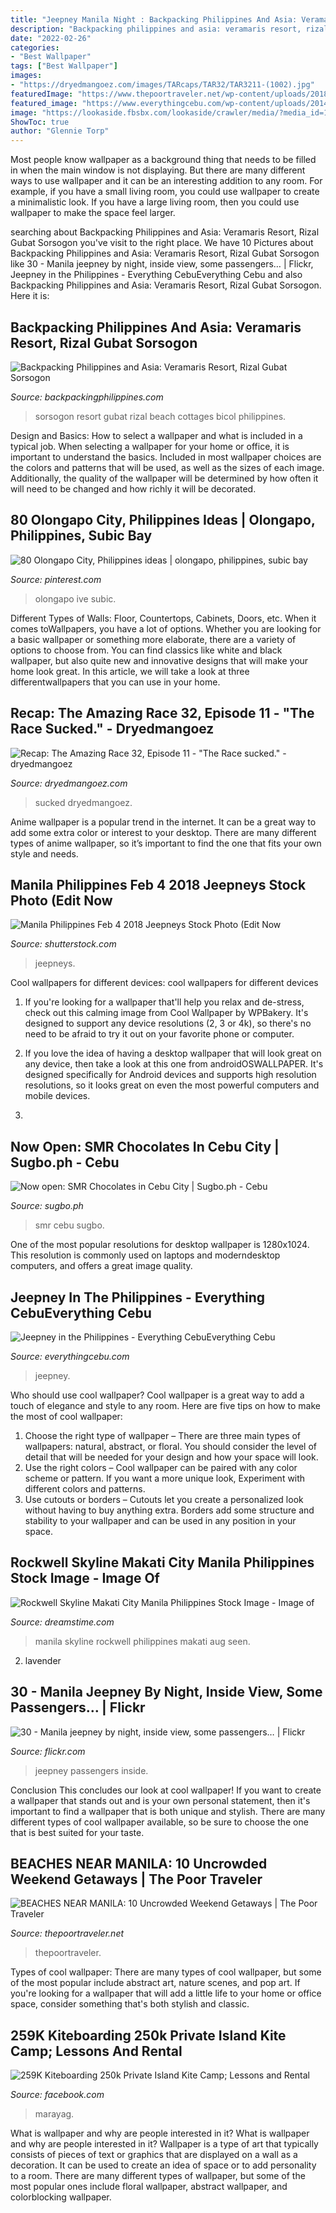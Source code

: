 ```yaml
---
title: "Jeepney Manila Night : Backpacking Philippines And Asia: Veramaris Resort, Rizal Gubat Sorsogon"
description: "Backpacking philippines and asia: veramaris resort, rizal gubat sorsogon"
date: "2022-02-26"
categories:
- "Best Wallpaper"
tags: ["Best Wallpaper"]
images:
- "https://dryedmangoez.com/images/TARcaps/TAR32/TAR3211-(1002).jpg"
featuredImage: "https://www.thepoortraveler.net/wp-content/uploads/2018/04/Verde-Island-Passage.jpg"
featured_image: "https://www.everythingcebu.com/wp-content/uploads/2014/06/j22.jpg"
image: "https://lookaside.fbsbx.com/lookaside/crawler/media/?media_id=114445429930344"
ShowToc: true
author: "Glennie Torp"
---
```



Most people know wallpaper as a background thing that needs to be filled in when the main window is not displaying. But there are many different ways to use wallpaper and it can be an interesting addition to any room. For example, if you have a small living room, you could use wallpaper to create a minimalistic look. If you have a large living room, then you could use wallpaper to make the space feel larger.

	

		
searching about Backpacking Philippines and Asia: Veramaris Resort, Rizal Gubat Sorsogon you've visit to the right place. We have 10 Pictures about Backpacking Philippines and Asia: Veramaris Resort, Rizal Gubat Sorsogon like 30 - Manila jeepney by night, inside view, some passengers… | Flickr, Jeepney in the Philippines - Everything CebuEverything Cebu and also Backpacking Philippines and Asia: Veramaris Resort, Rizal Gubat Sorsogon. Here it is:
		
    
## Backpacking Philippines And Asia: Veramaris Resort, Rizal Gubat Sorsogon

<img loading=lazy src="http://1.bp.blogspot.com/_w5zmQN20EOc/SgrktINgarI/AAAAAAAADis/eJXBFwZdMK4/s400/philippines+bicol+sorsogon+veramaris+resort+cottages.jpg" onerror="this.onerror=null;this.src='https://tse1.mm.bing.net/th?id=OIP.mWr-zlppM_fCRZXnK5uXTAHaE9&amp;pid=15.1';" alt="Backpacking Philippines and Asia: Veramaris Resort, Rizal Gubat Sorsogon">

_Source: backpackingphilippines.com_

>sorsogon resort gubat rizal beach cottages bicol philippines. 

	

Design and Basics: How to select a wallpaper and what is included in a typical job.
When selecting a wallpaper for your home or office, it is important to understand the basics. Included in most wallpaper choices are the colors and patterns that will be used, as well as the sizes of each image. Additionally, the quality of the wallpaper will be determined by how often it will need to be changed and how richly it will be decorated.

    
## 80 Olongapo City, Philippines Ideas | Olongapo, Philippines, Subic Bay

<img loading=lazy src="https://i.pinimg.com/474x/92/bc/59/92bc59460b62997096eb37a5c3923072--olongapo-subic.jpg" onerror="this.onerror=null;this.src='https://tse3.mm.bing.net/th?id=OIP.DSXAt9-X417TXfB-IyJnGwAAAA&amp;pid=15.1';" alt="80 Olongapo City, Philippines ideas | olongapo, philippines, subic bay">

_Source: pinterest.com_

>olongapo ive subic. 

	

Different Types of Walls: Floor, Countertops, Cabinets, Doors, etc.
When it comes toWallpapers, you have a lot of options. Whether you are looking for a basic wallpaper or something more elaborate, there are a variety of options to choose from. You can find classics like white and black wallpaper, but also quite new and innovative designs that will make your home look great. In this article, we will take a look at three differentwallpapers that you can use in your home.

    
## Recap: The Amazing Race 32, Episode 11 - &quot;The Race Sucked.&quot; - Dryedmangoez

<img loading=lazy src="https://dryedmangoez.com/images/TARcaps/TAR32/TAR3211-(1002).jpg" onerror="this.onerror=null;this.src='https://tse1.mm.bing.net/th?id=OIP.yF1HTZSI5jCTNrpm9TngeAHaEJ&amp;pid=15.1';" alt="Recap: The Amazing Race 32, Episode 11 - &quot;The Race sucked.&quot; - dryedmangoez">

_Source: dryedmangoez.com_

>sucked dryedmangoez. 

	

Anime wallpaper is a popular trend in the internet. It can be a great way to add some extra color or interest to your desktop. There are many different types of anime wallpaper, so it’s important to find the one that fits your own style and needs.

    
## Manila Philippines Feb 4 2018 Jeepneys Stock Photo (Edit Now

<img loading=lazy src="https://thumb9.shutterstock.com/display_pic_with_logo/3912986/1019903425/stock-photo-manila-philippines-feb-jeepneys-waiting-for-passengers-on-the-street-in-front-of-1019903425.jpg" onerror="this.onerror=null;this.src='https://tse2.mm.bing.net/th?id=OIP.uRA5sE6GLXwWZ8ONSM62CAAAAA&amp;pid=15.1';" alt="Manila Philippines Feb 4 2018 Jeepneys Stock Photo (Edit Now">

_Source: shutterstock.com_

>jeepneys. 

	

Cool wallpapers for different devices:
cool wallpapers for different devices 

1. If you're looking for a wallpaper that'll help you relax and de-stress, check out this calming image from Cool Wallpaper by WPBakery. It's designed to support any device resolutions (2, 3 or 4k), so there's no need to be afraid to try it out on your favorite phone or computer.

2. If you love the idea of having a desktop wallpaper that will look great on any device, then take a look at this one from androidOSWALLPAPER. It's designed specifically for Android devices and supports high resolution resolutions, so it looks great on even the most powerful computers and mobile devices.

3.

    
## Now Open: SMR Chocolates In Cebu City | Sugbo.ph - Cebu

<img loading=lazy src="https://sugbo.ph/wp-content/uploads/2019/01/SMR-Chocolates-Cebu-City-4-1.jpg?x81349" onerror="this.onerror=null;this.src='https://tse3.mm.bing.net/th?id=OIP.XUsJo0mr6lfXge1oglLpXAHaJ4&amp;pid=15.1';" alt="Now open: SMR Chocolates in Cebu City | Sugbo.ph - Cebu">

_Source: sugbo.ph_

>smr cebu sugbo. 

	

One of the most popular resolutions for desktop wallpaper is 1280x1024. This resolution is commonly used on laptops and moderndesktop computers, and offers a great image quality.

    
## Jeepney In The Philippines - Everything CebuEverything Cebu

<img loading=lazy src="https://www.everythingcebu.com/wp-content/uploads/2014/06/j22.jpg" onerror="this.onerror=null;this.src='https://tse1.mm.bing.net/th?id=OIP.9SUIuJ5oLEcCGf77Rn38vQHaEK&amp;pid=15.1';" alt="Jeepney in the Philippines - Everything CebuEverything Cebu">

_Source: everythingcebu.com_

>jeepney. 

	

Who should use cool wallpaper?
Cool wallpaper is a great way to add a touch of elegance and style to any room. Here are five tips on how to make the most of cool wallpaper: 
1) Choose the right type of wallpaper – There are three main types of wallpapers: natural, abstract, or floral. You should consider the level of detail that will be needed for your design and how your space will look. 
2) Use the right colors – Cool wallpaper can be paired with any color scheme or pattern. If you want a more unique look, Experiment with different colors and patterns. 
3) Use cutouts or borders – Cutouts let you create a personalized look without having to buy anything extra. Borders add some structure and stability to your wallpaper and can be used in any position in your space.

    
## Rockwell Skyline Makati City Manila Philippines Stock Image - Image Of

<img loading=lazy src="https://thumbs.dreamstime.com/b/manila-skyline-seen-rockwell-city-aug-phi-philippines-landmark-97855842.jpg" onerror="this.onerror=null;this.src='https://tse4.mm.bing.net/th?id=OIP.4i739DZ4zas0aE_QbQVAZgHaE7&amp;pid=15.1';" alt="Rockwell Skyline Makati City Manila Philippines Stock Image - Image of">

_Source: dreamstime.com_

>manila skyline rockwell philippines makati aug seen. 

	

2. lavender 

    
## 30 - Manila Jeepney By Night, Inside View, Some Passengers… | Flickr

<img loading=lazy src="https://live.staticflickr.com/2844/34179851746_42e8562555.jpg" onerror="this.onerror=null;this.src='https://tse1.mm.bing.net/th?id=OIP.rJZAIQV-AeI0v_wJP50M_gHaE8&amp;pid=15.1';" alt="30 - Manila jeepney by night, inside view, some passengers… | Flickr">

_Source: flickr.com_

>jeepney passengers inside. 

	

Conclusion
This concludes our look at cool wallpaper! If you want to create a wallpaper that stands out and is your own personal statement, then it's important to find a wallpaper that is both unique and stylish. There are many different types of cool wallpaper available, so be sure to choose the one that is best suited for your taste.

    
## BEACHES NEAR MANILA: 10 Uncrowded Weekend Getaways | The Poor Traveler

<img loading=lazy src="https://www.thepoortraveler.net/wp-content/uploads/2018/04/Verde-Island-Passage.jpg" onerror="this.onerror=null;this.src='https://tse4.mm.bing.net/th?id=OIP.iBCbtafH0LJgyJ999OqurwHaE8&amp;pid=15.1';" alt="BEACHES NEAR MANILA: 10 Uncrowded Weekend Getaways | The Poor Traveler">

_Source: thepoortraveler.net_

>thepoortraveler. 

	

Types of cool wallpaper:
There are many types of cool wallpaper, but some of the most popular include abstract art, nature scenes, and pop art. If you're looking for a wallpaper that will add a little life to your home or office space, consider something that's both stylish and classic.

    
## 259K Kiteboarding 250k Private Island Kite Camp; Lessons And Rental

<img loading=lazy src="https://lookaside.fbsbx.com/lookaside/crawler/media/?media_id=114445429930344" onerror="this.onerror=null;this.src='https://tse3.mm.bing.net/th?id=OIP.cF0rriSqg4WAR4pUnRjb6AAAAA&amp;pid=15.1';" alt="259K Kiteboarding 250k Private Island Kite Camp; Lessons and Rental">

_Source: facebook.com_

>marayag. 

	

What is wallpaper and why are people interested in it?
What is wallpaper and why are people interested in it?
Wallpaper is a type of art that typically consists of pieces of text or graphics that are displayed on a wall as a decoration. It can be used to create an idea of space or to add personality to a room. There are many different types of wallpaper, but some of the most popular ones include floral wallpaper, abstract wallpaper, and colorblocking wallpaper.

